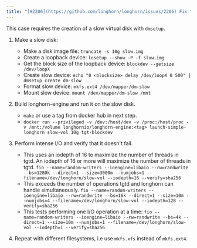 ```yaml
---
title: "[#2206](https://github.com/longhorn/longhorn/issues/2206) Fix the spinning disk on Longhorn"
---
```


This case requires the creation of a slow virtual disk with `dmsetup`.
1. Make a slow disk:
    - Make a disk image file: `truncate -s 10g slow.img`
    - Create a loopback device: `losetup --show -P -f slow.img`
    - Get the block size of the loopback device: `blockdev --getsize /dev/loopX`
    - Create slow device: `echo "0 <blocksize> delay /dev/loopX 0 500" | dmsetup create dm-slow`
    - Format slow device: `mkfs.ext4 /dev/mapper/dm-slow`
    - Mount slow device: `mount /dev/mapper/dm-slow /mnt`
2. Build longhorn-engine and run it on the slow disk.
    - `make` or use a tag from docker hub in next step.
    - `docker run --privileged -v /dev:/host/dev -v /proc:/host/proc -v /mnt:/volume longhornio/longhorn-engine:<tag> launch-simple-longhorn slow-vol 10g tgt-blockdev`
3. Perform intense I/O and verify that it doesn't fail.
    - This uses an iodepth of 16 to maximize the number of threads in tgtd.  An iodepth of 16 or more will maximize the number of threads in tgtd. `fio --name=random-writers --ioengine=libaio --rw=randwrite --bs=1280k --direct=1 --size=3000m --numjobs=1 --filename=/dev/longhorn/slow-vol --iodepth=16 --verify=sha256`
    - This exceeds the number of operations tgtd and longhorn can handle simultaneously. `fio --name=random-writers --ioengine=libaio --rw=randwrite --bs=16k --direct=1 --size=10m --numjobs=4 --filename=/dev/longhorn/slow-vol --iodepth=128 --verify=sha256`
    - This tests performing one I/O operation at a time: `fio --name=random-writers --ioengine=libaio --rw=randwrite --bs=4k --direct=1 --size=10m --numjobs=1 --filename=/dev/longhorn/slow-vol --iodepth=1 --verify=sha256`


5. Repeat with different filesystems, i.e use `mkfs.xfs` instead of `mkfs.ext4`.

